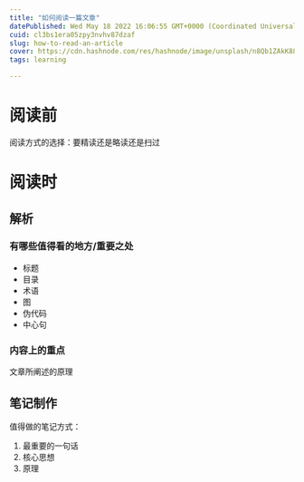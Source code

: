 ```yaml
---
title: "如何阅读一篇文章"
datePublished: Wed May 18 2022 16:06:55 GMT+0000 (Coordinated Universal Time)
cuid: cl3bs1era05zpy3nvhv87dzaf
slug: how-to-read-an-article
cover: https://cdn.hashnode.com/res/hashnode/image/unsplash/n8Qb1ZAkK88/upload/v1652889911191/BliXzh2XV.jpeg
tags: learning

---
```


# 阅读前
阅读方式的选择：要精读还是略读还是扫过

# 阅读时
## 解析
### 有哪些值得看的地方/重要之处
- 标题
- 目录
- 术语
- 图
- 伪代码
- 中心句

### 内容上的重点
文章所阐述的原理

## 笔记制作
值得做的笔记方式：
1. 最重要的一句话
2. 核心思想
3. 原理

